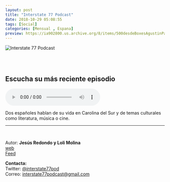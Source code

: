 ```yaml
---
layout: post
title: "Interstate 77 Podcast"
date: 2018-10-29 05:08:55
tags: [Social]
categories: [Mensual , Espana]
preview: https://ia902800.us.archive.org/8/items/500desdeBoxesAgustinPalmeiro/300Interstate77Podcast.jpeg
---
```


![Interstate 77 Podcast](https://ia902800.us.archive.org/8/items/500desdeBoxesAgustinPalmeiro/500Interstate77Podcast.jpeg)

<br/>
<br/>

## Escucha su más reciente episodio

<!--reproductor-feed=http://us.ivoox.com/es/podcast-interstate-77_fg_f1113967_filtro_1.xml-->
<!--reproductor-start-->
<audio id="audio" preload="auto" controls="" src="http://us.ivoox.com/es/interstate-77-podcast-t4e4-capitulo-33-el-ultimo-capitulo_mf_30843521_feed_1.mp3"></audio>
<!--reproductor-end-->

Dos españoles hablan de su vida en Carolina del Sur y de temas culturales como literatura, música o cine.

_ _ _

<br>

Autor: **Jesús Redondo y Loli Molina**  
[web](https://interstate77podcast.wordpress.com/)  
[Feed](http://us.ivoox.com/es/podcast-interstate-77_fg_f1113967_filtro_1.xml)  



**Contacta:**  
Twitter: [@interstate77pod](https://twitter.com/interstate77pod)  
Correo: [interstate77podcast@gmail.com](mailto:interstate77podcast@gmail.com)  


